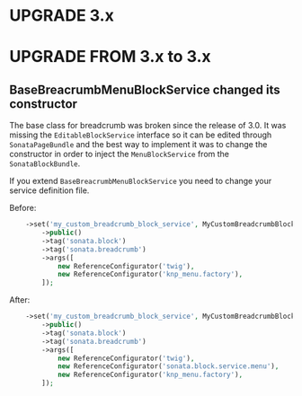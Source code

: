 UPGRADE 3.x
===========

UPGRADE FROM 3.x to 3.x
=======================

## BaseBreacrumbMenuBlockService changed its constructor

The base class for breadcrumb was broken since the release of 3.0.
It was missing the `EditableBlockService` interface so it can be edited through
`SonataPageBundle` and the best way to implement it was to change the constructor
in order to inject the `MenuBlockService` from the `SonataBlockBundle`.

If you extend `BaseBreacrumbMenuBlockService` you need to change your service definition file.

Before:

```php
    ->set('my_custom_breadcrumb_block_service', MyCustomBreadcrumbBlockService::class)
        ->public()
        ->tag('sonata.block')
        ->tag('sonata.breadcrumb')
        ->args([
            new ReferenceConfigurator('twig'),
            new ReferenceConfigurator('knp_menu.factory'),
        ]);
```

After:

```php
    ->set('my_custom_breadcrumb_block_service', MyCustomBreadcrumbBlockService::class)
        ->public()
        ->tag('sonata.block')
        ->tag('sonata.breadcrumb')
        ->args([
            new ReferenceConfigurator('twig'),
            new ReferenceConfigurator('sonata.block.service.menu'),
            new ReferenceConfigurator('knp_menu.factory'),
        ]);
```
